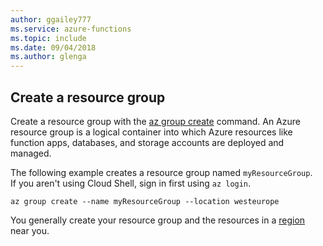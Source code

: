 ```yaml
---
author: ggailey777
ms.service: azure-functions
ms.topic: include
ms.date: 09/04/2018
ms.author: glenga
---
```

## Create a resource group

Create a resource group with the [az group create](/cli/azure/group#az-group-create) command. An Azure resource group is a logical container into which Azure resources like function apps, databases, and storage accounts are deployed and managed.

The following example creates a resource group named `myResourceGroup`.  
If you aren't using Cloud Shell, sign in first using `az login`.

```azurecli-interactive
az group create --name myResourceGroup --location westeurope
```

You generally create your resource group and the resources in a [region](https://azure.microsoft.com/global-infrastructure/regions/) near you. 
